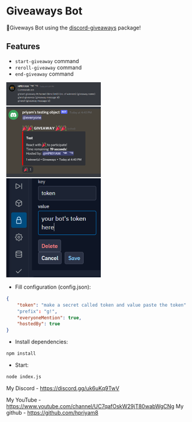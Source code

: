 # Giveaways Bot

🎁Giveways Bot using the [discord-giveaways](https://npmjs.com/discord-giveaways) package!

## Features

* `start-giveaway` command
* `reroll-giveaway` command
* `end-giveaway` command

<img src='./examples/commands.png' style="width: 50%;"></img>
<img src='./examples/giveaway.png' style="width: 50%;"></img>
<img src='./examples/token.png' style="width: 50%;"></img>

* Fill configuration (config.json):
```json
{
    "token": "make a secret called token and value paste the token"
    "prefix": "g!",
    "everyoneMention": true,
    "hostedBy": true
}
```

* Install dependencies:
```sh
npm install
```

* Start:
```sh
node index.js
```
My Discord - https://discord.gg/uk6uKq9TwV

My YouTube - https://www.youtube.com/channel/UC7qafOskW29jT80wabWgCNg
My github - https://github.com/hpriyam8